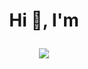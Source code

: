 <h1 align="center">Hi 👋, I'm <a href="https://100rabhcsmc.github.io/Me.io/" target="blank">

![](https://github.com/halfrost/halfrost/blob/master/icons/header_.png)





